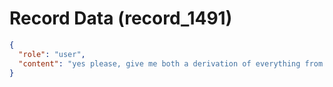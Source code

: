 # Record Data (record_1491)

```json
{
  "role": "user",
  "content": "yes please, give me both a derivation of everything from where we started, why we started it, what we found out and the final syntehsis and way forward\n"
}
```
